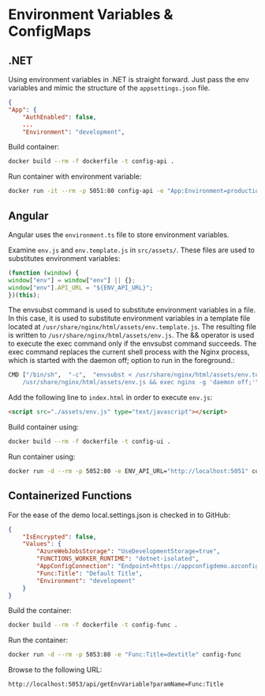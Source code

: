 # Environment Variables & ConfigMaps

## .NET

Using environment variables in .NET is straight forward. Just pass the env variables and mimic the structure of the `appsettings.json` file. 

```json
{
"App": {
    "AuthEnabled": false,
    ...
    "Environment": "development",
```

Build container:

```bash
docker build --rm -f dockerfile -t config-api .
```

Run container with environment variable:

```bash
docker run -it --rm -p 5051:80 config-api -e "App:Environment=production" 
```

## Angular

Angular uses the `environment.ts` file to store environment variables. 

Examine `env.js` and `env.template.js` in `src/assets/`. These files are used to substitutes environment variables:

```javascript
(function (window) {
window["env"] = window["env"] || {};
window["env"].API_URL = "${ENV_API_URL}";
})(this);
```

The envsubst command is used to substitute environment variables in a file. In this case, it is used to substitute environment variables in a template file located at `/usr/share/nginx/html/assets/env.template.js`. The resulting file is written to `/usr/share/nginx/html/assets/env.js`. The && operator is used to execute the exec command only if the envsubst command succeeds. The exec command replaces the current shell process with the Nginx process, which is started with the daemon off; option to run in the foreground.:

```bash
CMD ["/bin/sh",  "-c",  "envsubst < /usr/share/nginx/html/assets/env.template.js > \
    /usr/share/nginx/html/assets/env.js && exec nginx -g 'daemon off;'"]
```

Add the following line to `index.html` in order to execute `env.js`:

```html
<script src="./assets/env.js" type="text/javascript"></script>
``` 

Build container using:     

```bash
docker build --rm -f dockerfile -t config-ui .
```

Run container using:

```bash
docker run -d --rm -p 5052:80 -e ENV_API_URL="http://localhost:5051" config-ui
```

## Containerized Functions

For the ease of the demo local.settings.json is checked in to GitHub:

```json
{
    "IsEncrypted": false,
    "Values": {
        "AzureWebJobsStorage": "UseDevelopmentStorage=true",
        "FUNCTIONS_WORKER_RUNTIME": "dotnet-isolated",
        "AppConfigConnection": "Endpoint=https://appconfigdemo.azconfig.io;Id=xxxxxx;Secret=xxxxxx",
        "Func:Title": "Default Title",
        "Environment": "development"
    }
}
```

Build the container:

```bash
docker build --rm -f dockerfile -t config-func .
```

Run the container:

```bash
docker run -d --rm -p 5053:80 -e "Func:Title=devtitle" config-func
```

Browse to the following URL:

```bash
http://localhost:5053/api/getEnvVariable?paramName=Func:Title
```